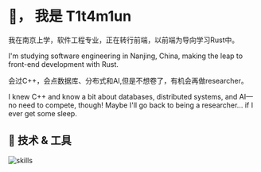 # 👋， 我是 T1t4m1un

我在南京上学，软件工程专业，正在转行前端，以前端为导向学习Rust中。

I'm studying software engineering in Nanjing, China, making the leap to front-end development with Rust.

会过C++，会点数据库、分布式和AI,但是不想卷了，有机会再做researcher。

I knew C++ and know a bit about databases, distributed systems, and AI—no need to compete, though! Maybe I'll go back to being a researcher... if I ever get some sleep.

## 🔧 技术 & 工具

![skills](https://skillicons.dev/icons?i=js,ts,react,nextjs,rust,cpp,python,fastapi,pytorch,html,css,tailwind,postgres,redis,sqlite,k8s,docker&perline=6)
